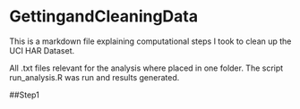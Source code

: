 # GettingandCleaningData
This is a markdown file explaining computational steps I took to clean up the UCI HAR Dataset.

All .txt files relevant for the analysis where placed in one folder. 
The script run_analysis.R was run and results generated.

##Step1
